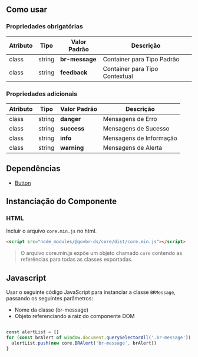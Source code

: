 [version]: # '11.2.0'

## Como usar

### Propriedades obrigatórias

| Atributo | Tipo   | Valor Padrão   | Descrição                      |
| -------- | ------ | -------------- | ------------------------------ |
| class    | string | **br-message** | Container para Tipo Padrão     |
| class    | string | **feedback**   | Container para Tipo Contextual |

### Propriedades adicionais

| Atributo | Tipo   | Valor Padrão | Descrição               |
| -------- | ------ | ------------ | ----------------------- |
| class    | string | **danger**   | Mensagens de Erro       |
| class    | string | **success**  | Mensagens de Sucesso    |
| class    | string | **info**     | Mensagens de Informação |
| class    | string | **warning**  | Mensagens de Alerta     |

## Dependências

-   [Button](/ds/components/button)

## Instanciação do Componente

### HTML

Incluir o arquivo `core.min.js` no html.

```html
<script src="node_modules/@govbr-ds/core/dist/core.min.js"></script>
```

> O arquivo core.min.js expõe um objeto chamado `core` contendo as referências para todas as classes exportadas.

## Javascript

Usar o seguinte código JavaScript para instanciar a classe `BRMessage`, passando os seguintes parâmetros:

-   Nome da classe (br-message)
-   Objeto referenciando a raiz do componente DOM

```javascript

const alertList = []
for (const brAlert of window.document.querySelectorAll('.br-message')) {
  alertList.push(new core.BRAlert('br-message', brAlert))
}

```
